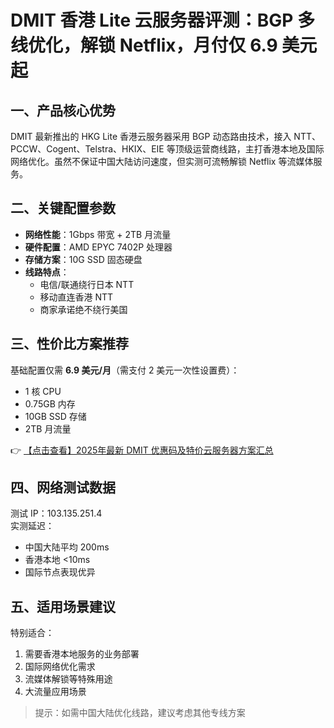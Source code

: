# DMIT 香港 Lite 云服务器评测：BGP 多线优化，解锁 Netflix，月付仅 6.9 美元起

## 一、产品核心优势
DMIT 最新推出的 HKG Lite 香港云服务器采用 BGP 动态路由技术，接入 NTT、PCCW、Cogent、Telstra、HKIX、EIE 等顶级运营商线路，主打香港本地及国际网络优化。虽然不保证中国大陆访问速度，但实测可流畅解锁 Netflix 等流媒体服务。

## 二、关键配置参数
- **网络性能**：1Gbps 带宽 + 2TB 月流量
- **硬件配置**：AMD EPYC 7402P 处理器
- **存储方案**：10G SSD 固态硬盘
- **线路特点**：
  - 电信/联通绕行日本 NTT
  - 移动直连香港 NTT
  - 商家承诺绝不绕行美国

## 三、性价比方案推荐
基础配置仅需 **6.9 美元/月**（需支付 2 美元一次性设置费）：
- 1 核 CPU
- 0.75GB 内存
- 10GB SSD 存储
- 2TB 月流量

👉 [【点击查看】2025年最新 DMIT 优惠码及特价云服务器方案汇总](https://bit.ly/dmit_coupon)

## 四、网络测试数据
测试 IP：103.135.251.4  
实测延迟：
- 中国大陆平均 200ms
- 香港本地 <10ms
- 国际节点表现优异

## 五、适用场景建议
特别适合：
1. 需要香港本地服务的业务部署
2. 国际网络优化需求
3. 流媒体解锁等特殊用途
4. 大流量应用场景

> 提示：如需中国大陆优化线路，建议考虑其他专线方案